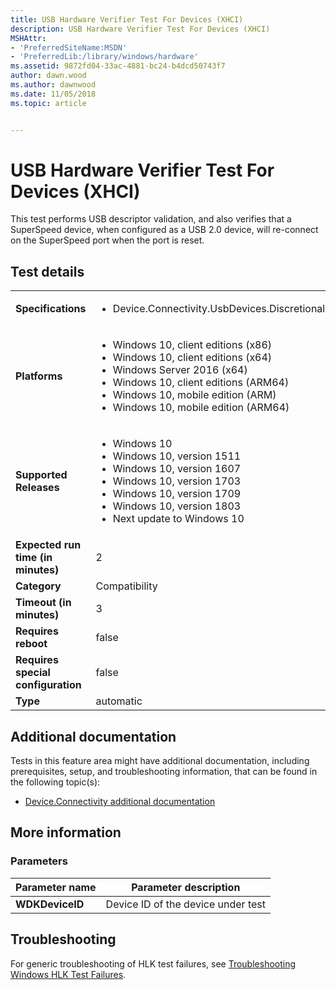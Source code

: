 ```yaml
---
title: USB Hardware Verifier Test For Devices (XHCI)
description: USB Hardware Verifier Test For Devices (XHCI)
MSHAttr:
- 'PreferredSiteName:MSDN'
- 'PreferredLib:/library/windows/hardware'
ms.assetid: 9872fd04-33ac-4881-bc24-b4dcd50743f7
author: dawn.wood
ms.author: dawnwood
ms.date: 11/05/2018
ms.topic: article


---
```


# <span id="p_hlk_test.e23dceb6-a3d4-41ee-abe7-ac2a9a498988"></span>USB Hardware Verifier Test For Devices (XHCI)


This test performs USB descriptor validation, and also verifies that a SuperSpeed device, when configured as a USB 2.0 device, will re-connect on the SuperSpeed port when the port is reset.

## Test details

|||
|---|---|
| **Specifications**  | <ul><li>Device.Connectivity.UsbDevices.Discretional</li></ul> |  
| **Platforms**   | <ul><li>Windows 10, client editions (x86)</li><li>Windows 10, client editions (x64)</li><li>Windows Server 2016 (x64)</li><li>Windows 10, client editions (ARM64)</li><li>Windows 10, mobile edition (ARM)</li><li>Windows 10, mobile edition (ARM64)</li></ul> |
| **Supported Releases** | <ul><li>Windows 10</li><li>Windows 10, version 1511</li><li>Windows 10, version 1607</li><li>Windows 10, version 1703</li><li>Windows 10, version 1709</li><li>Windows 10, version 1803</li><li>Next update to Windows 10</li></ul> |
|**Expected run time (in minutes)**| 2 |
|**Category**| Compatibility |
|**Timeout (in minutes)**| 3 |
|**Requires reboot**| false |
|**Requires special configuration**| false |
|**Type**| automatic |



## <span id="Additional_documentation"></span><span id="additional_documentation"></span><span id="ADDITIONAL_DOCUMENTATION"></span>Additional documentation


Tests in this feature area might have additional documentation, including prerequisites, setup, and troubleshooting information, that can be found in the following topic(s):

-   [Device.Connectivity additional documentation](device-connectivity-additional-documentation.md)

## <span id="More_information"></span><span id="more_information"></span><span id="MORE_INFORMATION"></span>More information


### <span id="Parameters"></span><span id="parameters"></span><span id="PARAMETERS"></span>Parameters

| Parameter name  | Parameter description              |
|-----------------|------------------------------------|
| **WDKDeviceID** | Device ID of the device under test |



## <span id="Troubleshooting"></span><span id="troubleshooting"></span><span id="TROUBLESHOOTING"></span>Troubleshooting


For generic troubleshooting of HLK test failures, see [Troubleshooting Windows HLK Test Failures](../user/troubleshooting-windows-hlk-test-failures.md).










